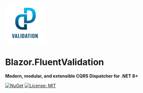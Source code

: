 ![Blazor.FluentValidation Logo](https://raw.githubusercontent.com/ganiputras/Blazor.FluentValidation/master/logo.png)

# Blazor.FluentValidation

**Modern, modular, and extensible CQRS Dispatcher for .NET 8+**

[![NuGet](https://img.shields.io/nuget/v/Blazor.FluentValidation.svg?style=flat-square)](https://www.nuget.org/packages/Blazor.FluentValidation)
[![License: MIT](https://img.shields.io/badge/license-MIT-blue.svg?style=flat-square)](https://github.com/ganiputras/Blazor.FluentValidation/blob/master/Blazor.FluentValidation/LICENSE.txt)
